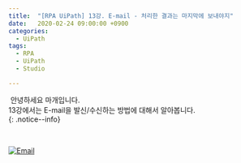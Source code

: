 ```yaml
---
title:  "[RPA UiPath] 13강. E-mail - 처리한 결과는 마지막에 보내야지"
date:   2020-02-24 09:00:00 +0900
categories:
  - UiPath
tags:
  - RPA
  - UiPath
  - Studio

---
```


&nbsp;안녕하세요 마개입니다.  
13강에서는 E-mail을 발신/수신하는 방법에 대해서 알아봅니다.  
{: .notice--info}

<br>

[![Email](http://img.youtube.com/vi/tAq5q4uYnY0/maxresdefault.jpg)](https://www.youtube.com/watch?v=tAq5q4uYnY0)
